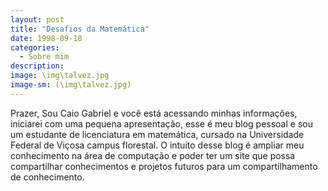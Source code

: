 ```yaml
---
layout: post
title: "Desafios da Matemática"
date: 1998-09-18
categories:
  - Sobre mim
description:
image: \img\talvez.jpg
image-sm: (\img\talvez.jpg)
---
```

Prazer, Sou Caio Gabriel e você está acessando minhas informações, iniciarei com uma pequena apresentação, esse é meu blog pessoal e sou um estudante de licenciatura em matemática, cursado na Universidade Federal de Viçosa campus florestal. O intuito desse blog é ampliar meu conhecimento na área de computação e poder ter um site que possa compartilhar conhecimentos e projetos futuros para um compartilhamento de conhecimento.